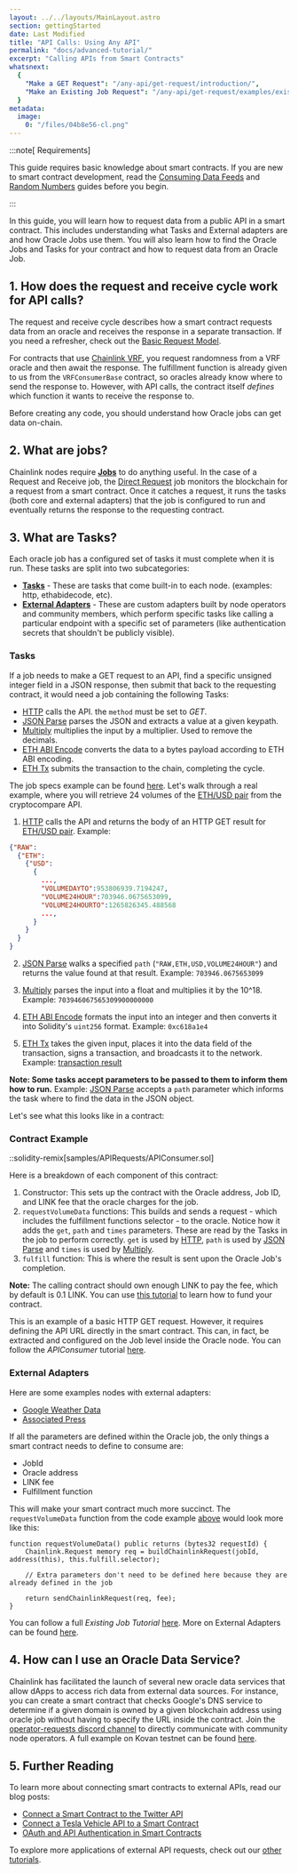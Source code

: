 ```yaml
---
layout: ../../layouts/MainLayout.astro
section: gettingStarted
date: Last Modified
title: "API Calls: Using Any API"
permalink: "docs/advanced-tutorial/"
excerpt: "Calling APIs from Smart Contracts"
whatsnext:
  {
    "Make a GET Request": "/any-api/get-request/introduction/",
    "Make an Existing Job Request": "/any-api/get-request/examples/existing-job-request/",
  }
metadata:
  image:
    0: "/files/04b8e56-cl.png"
---
```


:::note[ Requirements]

This guide requires basic knowledge about smart contracts. If you are new to smart contract development, read the [Consuming Data Feeds](/docs/consuming-data-feeds/) and [Random Numbers](/docs/intermediates-tutorial/) guides before you begin.

:::

<YouTube id="https://www.youtube.com/watch?v=ay4rXZhAefs" />

In this guide, you will learn how to request data from a public API in a smart contract. This includes understanding what Tasks and External adapters are and how Oracle Jobs use them. You will also learn how to find the Oracle Jobs and Tasks for your contract and how to request data from an Oracle Job.

## 1. How does the request and receive cycle work for API calls?

The request and receive cycle describes how a smart contract requests data from an oracle and receives the response in a separate transaction. If you need a refresher, check out the [Basic Request Model](./architecture-request-model/).

For contracts that use [Chainlink VRF](/docs/vrf/v2/introduction/), you request randomness from a VRF oracle and then await the response. The fulfillment function is already given to us from the `VRFConsumerBase` contract, so oracles already know where to send the response to. However, with API calls, the contract itself _defines_ which function it wants to receive the response to.

Before creating any code, you should understand how Oracle jobs can get data on-chain.

## 2. What are jobs?

Chainlink nodes require [**Jobs**](/chainlink-nodes/oracle-jobs/jobs/) to do anything useful. In the case of a Request and Receive job, the [Direct Request](/chainlink-nodes/oracle-jobs/jobs/job-types/direct_request/) job monitors the blockchain for a request from a smart contract. Once it catches a request, it runs the tasks (both core and external adapters) that the job is configured to run and eventually returns the response to the requesting contract.

## 3. What are Tasks?

Each oracle job has a configured set of tasks it must complete when it is run. These tasks are split into two subcategories:

- [**Tasks**](/chainlink-nodes/oracle-jobs/task-types/tasks/) - These are tasks that come built-in to each node. (examples: http, ethabidecode, etc).
- [**External Adapters**](/chainlink-nodes/external-adapters/external-adapters/) - These are custom adapters built by node operators and community members, which perform specific tasks like calling a particular endpoint with a specific set of parameters (like authentication secrets that shouldn't be publicly visible).

### Tasks

If a job needs to make a GET request to an API, find a specific unsigned integer field in a JSON response, then submit that back to the requesting contract, it would need a job containing the following Tasks:

- [HTTP](/chainlink-nodes/oracle-jobs/jobs/task-types/http/) calls the API. the `method` must be set to _GET_.
- [JSON Parse](/chainlink-nodes/oracle-jobs/jobs/task-types/jsonparse/) parses the JSON and extracts a value at a given keypath.
- [Multiply](/chainlink-nodes/oracle-jobs/jobs/task-types/multiply/) multiplies the input by a multiplier. Used to remove the decimals.
- [ETH ABI Encode](/chainlink-nodes/oracle-jobs/jobs/task-types/eth-abi-encode/) converts the data to a bytes payload according to ETH ABI encoding.
- [ETH Tx](/chainlink-nodes/oracle-jobs/jobs/task-types/eth-tx/) submits the transaction to the chain, completing the cycle.

The job specs example can be found [here](/chainlink-nodes/job-specs/direct-request-get-uint256/).
Let's walk through a real example, where you will retrieve 24 volumes of the [ETH/USD pair](https://min-api.cryptocompare.com/data/pricemultifull?fsyms=ETH&tsyms=USD) from the cryptocompare API.

1. [HTTP](/chainlink-nodes/oracle-jobs/jobs/task-types/http/) calls the API and returns the body of an HTTP GET result for [ETH/USD pair](https://min-api.cryptocompare.com/data/pricemultifull?fsyms=ETH&tsyms=USD). Example:

```json
{"RAW":
  {"ETH":
    {"USD":
      {
        ...,
        "VOLUMEDAYTO":953806939.7194247,
        "VOLUME24HOUR":703946.0675653099,
        "VOLUME24HOURTO":1265826345.488568
        ...,
      }
    }
  }
}
```

2. [JSON Parse](/chainlink-nodes/oracle-jobs/jobs/task-types/jsonparse/) walks a specified `path` (`"RAW,ETH,USD,VOLUME24HOUR"`) and returns the value found at that result. Example: `703946.0675653099`

3. [Multiply](/chainlink-nodes/oracle-jobs/jobs/task-types/multiply/) parses the input into a float and multiplies it by the 10^18. Example: `703946067565309900000000`

4. [ETH ABI Encode](/chainlink-nodes/oracle-jobs/jobs/task-types/eth-abi-encode/) formats the input into an integer and then converts it into Solidity's `uint256` format. Example: `0xc618a1e4`

5. [ETH Tx](/chainlink-nodes/oracle-jobs/jobs/task-types/eth-tx/) takes the given input, places it into the data field of the transaction, signs a transaction, and broadcasts it to the network. Example: [transaction result](https://goerli.etherscan.io/tx/0x5f2023b665e0ae336665ded73fafa90ef752ac33487b9240f34b82f93a77c8ca)

**Note: Some tasks accept parameters to be passed to them to inform them how to run.** Example: [JSON Parse](/chainlink-nodes/oracle-jobs/jobs/task-types/jsonparse/) accepts a `path` parameter which informs the task where to find the data in the JSON object.

Let's see what this looks like in a contract:

### Contract Example

::solidity-remix[samples/APIRequests/APIConsumer.sol]

Here is a breakdown of each component of this contract:

1. Constructor: This sets up the contract with the Oracle address, Job ID, and LINK fee that the oracle charges for the job.
2. `requestVolumeData` functions: This builds and sends a request - which includes the fulfillment functions selector - to the oracle. Notice how it adds the `get`, `path` and `times` parameters. These are read by the Tasks in the job to perform correctly. `get` is used by [HTTP](/chainlink-nodes/oracle-jobs/jobs/task-types/http/), `path` is used by [JSON Parse](/chainlink-nodes/oracle-jobs/jobs/task-types/jsonparse/) and `times` is used by [Multiply](/chainlink-nodes/oracle-jobs/jobs/task-types/multiply/).
3. `fulfill` function: This is where the result is sent upon the Oracle Job's completion.

**Note:** The calling contract should own enough LINK to pay the fee, which by default is 0.1 LINK. You can use [this tutorial](/resources/fund-your-contract/) to learn how to fund your contract.

This is an example of a basic HTTP GET request. However, it requires defining the API URL directly in the smart contract. This can, in fact, be extracted and configured on the Job level inside the Oracle node. You can follow the _APIConsumer_ tutorial [here](/any-api/get-request/examples/single-word-response/).

### External Adapters

Here are some examples nodes with external adapters:

- [Google Weather Data](https://docs.chain.link/any-api/data-providers/google-weather/)
- [Associated Press](https://market.link/nodes/The%20Associated%20Press/integrations)

If all the parameters are defined within the Oracle job, the only things a smart contract needs to define to consume are:

- JobId
- Oracle address
- LINK fee
- Fulfillment function

This will make your smart contract much more succinct. The `requestVolumeData` function from the code example [above](#contract-example) would look more like this:

```solidity
function requestVolumeData() public returns (bytes32 requestId) {
    Chainlink.Request memory req = buildChainlinkRequest(jobId, address(this), this.fulfill.selector);

    // Extra parameters don't need to be defined here because they are already defined in the job

    return sendChainlinkRequest(req, fee);
}
```

You can follow a full _Existing Job Tutorial_ [here](/any-api/get-request/examples/existing-job-request/).
More on External Adapters can be found [here](/chainlink-nodes/external-adapters/external-adapters/).

## 4. How can I use an Oracle Data Service?

Chainlink has facilitated the launch of several new oracle data services that allow dApps to access rich data from external data sources. For instance, you can create a smart contract that checks Google's DNS service to determine if a given domain is owned by a given blockchain address using oracle job without having to specify the URL inside the contract.
Join the [operator-requests discord channel](https://discord.gg/eGcxsdZzKR) to directly communicate with community node operators.
A full example on Kovan testnet can be found [here](/any-api/data-providers/dns-ownership/).

## 5. Further Reading

To learn more about connecting smart contracts to external APIs, read our blog posts:

- [Connect a Smart Contract to the Twitter API](https://blog.chain.link/connect-smart-contract-to-twitter-api/)
- [Connect a Tesla Vehicle API to a Smart Contract](https://blog.chain.link/create-tesla-smart-contract-rental/)
- [OAuth and API Authentication in Smart Contracts](https://blog.chain.link/oauth-and-api-authentication-in-smart-contracts-2/)

To explore more applications of external API requests, check out our [other tutorials](/docs/other-tutorials/#api-requests).
